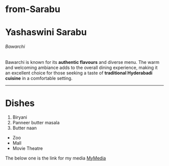 # from-Sarabu
# Yashaswini Sarabu
###### Bawarchi 

Bawarchi is known for its **authentic flavours** and diverse menu. The warm and welcoming ambiance adds to the overall dining experience, making it an excellent choice for those seeking a taste of **traditional Hyderabadi cuisine** in a comfortable setting.

************
# Dishes
1. Biryani 
2. Panneer butter masala
3. Butter naan

* Zoo
* Mall
* Movie Theatre

The below one is the link for my media
[MyMedia](MyMedia.md)